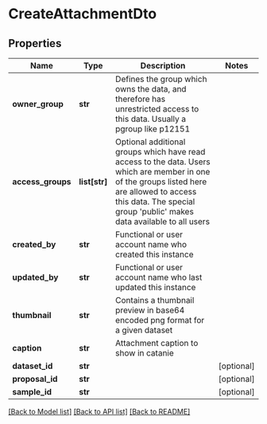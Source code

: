 # CreateAttachmentDto

## Properties
Name | Type | Description | Notes
------------ | ------------- | ------------- | -------------
**owner_group** | **str** | Defines the group which owns the data, and therefore has unrestricted access to this data. Usually a pgroup like p12151 | 
**access_groups** | **list[str]** | Optional additional groups which have read access to the data. Users which are member in one of the groups listed here are allowed to access this data. The special group &#39;public&#39; makes data available to all users | 
**created_by** | **str** | Functional or user account name who created this instance | 
**updated_by** | **str** | Functional or user account name who last updated this instance | 
**thumbnail** | **str** | Contains a thumbnail preview in base64 encoded png format for a given dataset | 
**caption** | **str** | Attachment caption to show in catanie | 
**dataset_id** | **str** |  | [optional] 
**proposal_id** | **str** |  | [optional] 
**sample_id** | **str** |  | [optional] 

[[Back to Model list]](../README.md#documentation-for-models) [[Back to API list]](../README.md#documentation-for-api-endpoints) [[Back to README]](../README.md)


